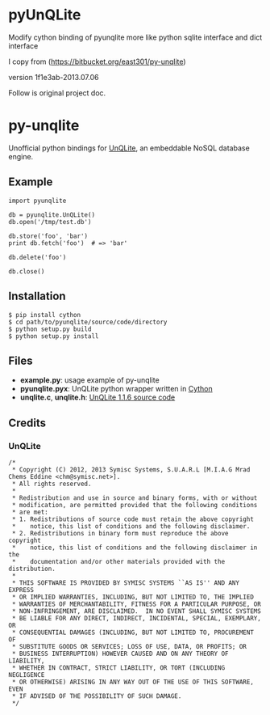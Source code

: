 pyUnQLite
=========

Modify cython binding of pyunqlite more like python sqlite interface and dict interface


I copy from (https://bitbucket.org/east301/py-unqlite)

version 1f1e3ab-2013.07.06

Follow is original project doc.

py-unqlite
==========

Unofficial python bindings for [UnQLite](http://unqlite.org/), an embeddable NoSQL database engine.


Example
-------

    import pyunqlite

    db = pyunqlite.UnQLite()
    db.open('/tmp/test.db')

    db.store('foo', 'bar')
    print db.fetch('foo')  # => 'bar'

    db.delete('foo')

    db.close()


Installation
------------

    $ pip install cython
    $ cd path/to/pyunqlite/source/code/directory
    $ python setup.py build
    $ python setup.py install


Files
-----

* __example.py__: usage example of py-unqlite
* __pyunqlite.pyx__: UnQLite python wrapper written in [Cython](http://cython.org/)
* __unqlite.c__, __unqlite.h__: [UnQLite 1.1.6 source code](http://unqlite.org/downloads.html)


Credits
-------

### UnQLite

    /*
     * Copyright (C) 2012, 2013 Symisc Systems, S.U.A.R.L [M.I.A.G Mrad Chems Eddine <chm@symisc.net>].
     * All rights reserved.
     *
     * Redistribution and use in source and binary forms, with or without
     * modification, are permitted provided that the following conditions
     * are met:
     * 1. Redistributions of source code must retain the above copyright
     *    notice, this list of conditions and the following disclaimer.
     * 2. Redistributions in binary form must reproduce the above copyright
     *    notice, this list of conditions and the following disclaimer in the
     *    documentation and/or other materials provided with the distribution.
     *
     * THIS SOFTWARE IS PROVIDED BY SYMISC SYSTEMS ``AS IS'' AND ANY EXPRESS
     * OR IMPLIED WARRANTIES, INCLUDING, BUT NOT LIMITED TO, THE IMPLIED
     * WARRANTIES OF MERCHANTABILITY, FITNESS FOR A PARTICULAR PURPOSE, OR
     * NON-INFRINGEMENT, ARE DISCLAIMED.  IN NO EVENT SHALL SYMISC SYSTEMS
     * BE LIABLE FOR ANY DIRECT, INDIRECT, INCIDENTAL, SPECIAL, EXEMPLARY, OR
     * CONSEQUENTIAL DAMAGES (INCLUDING, BUT NOT LIMITED TO, PROCUREMENT OF
     * SUBSTITUTE GOODS OR SERVICES; LOSS OF USE, DATA, OR PROFITS; OR
     * BUSINESS INTERRUPTION) HOWEVER CAUSED AND ON ANY THEORY OF LIABILITY,
     * WHETHER IN CONTRACT, STRICT LIABILITY, OR TORT (INCLUDING NEGLIGENCE
     * OR OTHERWISE) ARISING IN ANY WAY OUT OF THE USE OF THIS SOFTWARE, EVEN
     * IF ADVISED OF THE POSSIBILITY OF SUCH DAMAGE.
     */
